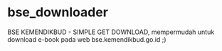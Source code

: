 # bse_downloader
BSE KEMENDIKBUD - SIMPLE GET DOWNLOAD, mempermudah untuk download e-book pada web bse.kemendikbud.go.id ;)
